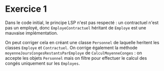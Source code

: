 # Exercice 1
Dans le code initial, le principe LSP n'est pas respecté : un contractuel n'est pas un employé, donc `EmployeContractuel`
héritant de `Employe` est une mauvaise implémentation.

On peut corriger cela en créant une classe `Personnel` de laquelle heritent les classes `Employe` 
et `Contractuel`. On corrige également la méthode `moyenneJoursCongesRestantsParEmploye` de 
`CalculMoyenneConges` : on accepte les objets `Personnel` mais on filtre pour effectuer le 
calcul des congés uniquement sur les ``Employes``.